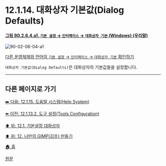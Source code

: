 # 12.1.14. 대화상자 기본값(Dialog Defaults)

<a id="90-02-06-04-a1"></a>

#### [그림 90.2.6.4.a1. `기본 설정` → `인터페이스` → `대화상자 기본` (Windows) (우리말)](./90-02-06-04-dialog-defaults.md#90-02-06-04-a1)
![90-02-06-04-a1](https://github.com/wonder13662/gimp/assets/15767104/76ea6ad3-7d56-48db-8f98-1518f292ffdd)

[다른 운영체제와 언어의 `기본 설정` → `인터페이스` → `대화상자 기본` 확인하기](./90-02-06-04-dialog-defaults.md#90-02-06-04-a2)

`대화상자 기본값(Dialog Defaults)`은 대화상자의 기본값들을 설정합니다.

<a comment="TODO 설정할 수 있는 대화상자 목록 작성"></a>

***

## 다른 페이지로 가기

[➡️ 다음: 12.1.15. 도움말 시스템(Help System)](./12-01-15-00-help_system.md)

[⬅️ 이전: 12.1.13.2. 도구 설정(Tools Configuration)](./12-01-13-02-tools_configuration.md)

[⬆️ 위: 12.1. 기본설정 대화상자](./12-01-00-preference-dialog.md)

[⬆️ 위: 12. 나만의 GIMP(김프) 만들기](./12-00-enrich-my-gimp.md)

[🏠 홈](./00-home.md)

[원문](https://docs.gimp.org/2.10/ko/gimp-pimping.html#gimp-prefs-dialog-defaults)
